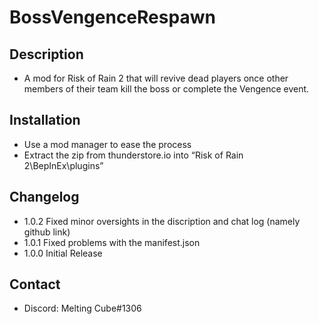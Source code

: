 # BossVengenceRespawn

## Description 
- A mod for Risk of Rain 2 that will revive dead players once other members of their team kill the boss or complete the Vengence event.

## Installation
- Use a mod manager to ease the process
- Extract the zip from thunderstore.io into “Risk of Rain 2\BepInEx\plugins”

## Changelog
- 1.0.2 Fixed minor oversights in the discription and chat log (namely github link)
- 1.0.1 Fixed problems with the manifest.json
- 1.0.0 Initial Release

## Contact
- Discord: Melting Cube#1306